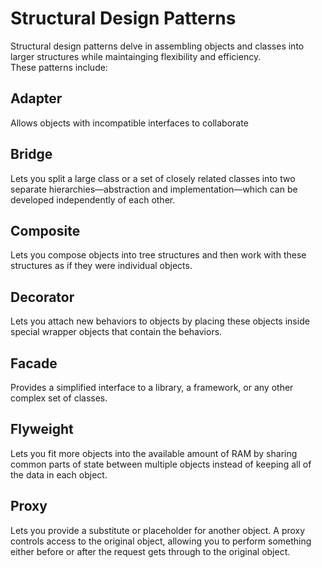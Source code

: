 # Structural Design Patterns

Structural design patterns delve in assembling objects and classes into larger structures while maintainging flexibility and efficiency.<br/>
These patterns include: <br/>
## Adapter
Allows objects with incompatible interfaces to collaborate
## Bridge
Lets you split a large class or a set of closely related classes into two separate hierarchies—abstraction and implementation—which can be developed independently of each other.
## Composite
Lets you compose objects into tree structures and then work with these structures as if they were individual objects.
## Decorator
Lets you attach new behaviors to objects by placing these objects inside special wrapper objects that contain the behaviors.
## Facade
Provides a simplified interface to a library, a framework, or any other complex set of classes.
## Flyweight
Lets you fit more objects into the available amount of RAM by sharing common parts of state between multiple objects instead of keeping all of the data in each object.
## Proxy
Lets you provide a substitute or placeholder for another object. A proxy controls access to the original object, allowing you to perform something either before or after the request gets through to the original object.
